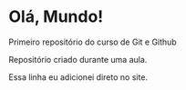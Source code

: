 # Olá, Mundo!
 Primeiro repositório do curso de Git e Github

 Repositório criado durante uma aula.
 
 Essa linha eu adicionei direto no site.
